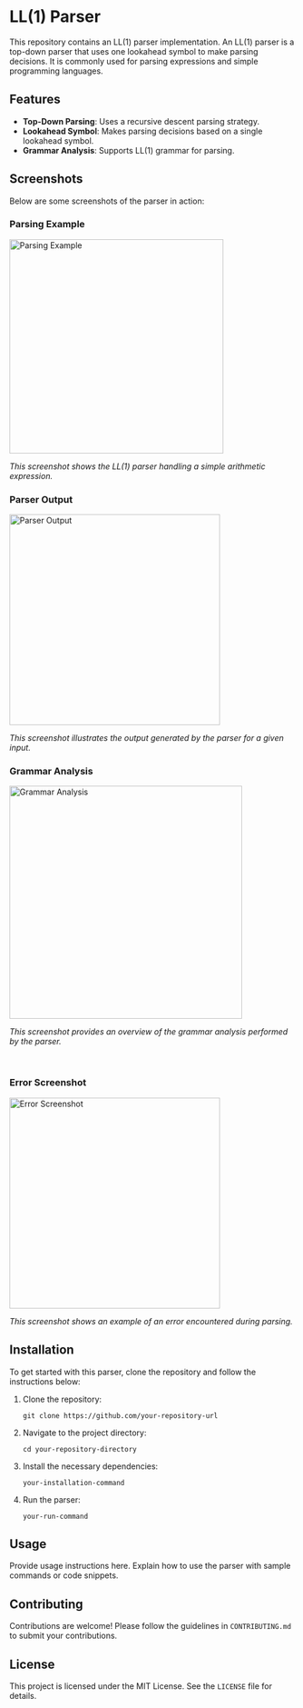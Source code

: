 <!DOCTYPE html>
<html>

<body>

<h1>LL(1) Parser</h1>

<p>This repository contains an LL(1) parser implementation. An LL(1) parser is a top-down parser that uses one lookahead symbol to make parsing decisions. It is commonly used for parsing expressions and simple programming languages.</p>

<h2>Features</h2>
<ul>
    <li><strong>Top-Down Parsing</strong>: Uses a recursive descent parsing strategy.</li>
    <li><strong>Lookahead Symbol</strong>: Makes parsing decisions based on a single lookahead symbol.</li>
    <li><strong>Grammar Analysis</strong>: Supports LL(1) grammar for parsing.</li>
</ul>

<h2>Screenshots</h2>

<p>Below are some screenshots of the parser in action:</p>

<h3>Parsing Example</h3>
<img src="https://github.com/user-attachments/assets/037e4a2c-b192-4c25-8b6a-40fa4c0fa34a" alt="Parsing Example" width="377">
<p><em>This screenshot shows the LL(1) parser handling a simple arithmetic expression.</em></p>

<h3>Parser Output</h3>
<img src="https://github.com/user-attachments/assets/32231429-991e-479e-bc3e-bf90587bb7ef" alt="Parser Output" width="371">
<p><em>This screenshot illustrates the output generated by the parser for a given input.</em></p>

<h3>Grammar Analysis</h3>
<img src="https://github.com/user-attachments/assets/03c7c241-2b9b-43c5-89ce-170ad423e6fe" alt="Grammar Analysis" width="410">
<p><em>This screenshot provides an overview of the grammar analysis performed by the parser.</em></p>

<br>

<h3>Error Screenshot</h3>
<img src="https://github.com/user-attachments/assets/91454174-97f9-46b3-b598-4894686eb627" alt="Error Screenshot" width="371">
<p><em>This screenshot shows an example of an error encountered during parsing.</em></p>

<h2>Installation</h2>
<p>To get started with this parser, clone the repository and follow the instructions below:</p>
<ol>
    <li>Clone the repository:
        <pre><code>git clone https://github.com/your-repository-url</code></pre>
    </li>
    <li>Navigate to the project directory:
        <pre><code>cd your-repository-directory</code></pre>
    </li>
    <li>Install the necessary dependencies:
        <pre><code>your-installation-command</code></pre>
    </li>
    <li>Run the parser:
        <pre><code>your-run-command</code></pre>
    </li>
</ol>

<h2>Usage</h2>
<p>Provide usage instructions here. Explain how to use the parser with sample commands or code snippets.</p>

<h2>Contributing</h2>
<p>Contributions are welcome! Please follow the guidelines in <code>CONTRIBUTING.md</code> to submit your contributions.</p>

<h2>License</h2>
<p>This project is licensed under the MIT License. See the <code>LICENSE</code> file for details.</p>

</body>
</html>
